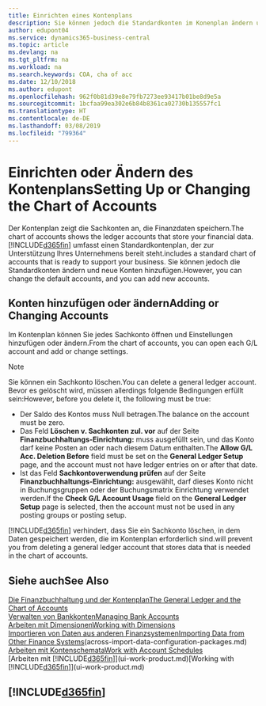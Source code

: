 ```yaml
---
title: Einrichten eines Kontenplans
description: Sie können jedoch die Standardkonten im Konenplan ändern und neue Konten hinzufügen
author: edupont04
ms.service: dynamics365-business-central
ms.topic: article
ms.devlang: na
ms.tgt_pltfrm: na
ms.workload: na
ms.search.keywords: COA, cha of acc
ms.date: 12/10/2018
ms.author: edupont
ms.openlocfilehash: 962f0b81d39e8e79fb7273ee93417b01be8d9e5a
ms.sourcegitcommit: 1bcfaa99ea302e6b84b8361ca02730b135557fc1
ms.translationtype: HT
ms.contentlocale: de-DE
ms.lasthandoff: 03/08/2019
ms.locfileid: "799364"
---
```

# <a name="setting-up-or-changing-the-chart-of-accounts"></a><span data-ttu-id="018cf-103">Einrichten oder Ändern des Kontenplans</span><span class="sxs-lookup"><span data-stu-id="018cf-103">Setting Up or Changing the Chart of Accounts</span></span>
<span data-ttu-id="018cf-104">Der Kontenplan zeigt die Sachkonten an, die Finanzdaten speichern.</span><span class="sxs-lookup"><span data-stu-id="018cf-104">The chart of accounts shows the ledger accounts that store your financial data.</span></span> [!INCLUDE[d365fin](includes/d365fin_md.md)] <span data-ttu-id="018cf-105">umfasst einen Standardkontenplan, der zur Unterstützung Ihres Unternehmens bereit steht.</span><span class="sxs-lookup"><span data-stu-id="018cf-105">includes a standard chart of accounts that is ready to support your business.</span></span>
<span data-ttu-id="018cf-106">Sie können jedoch die Standardkonten ändern und neue Konten hinzufügen.</span><span class="sxs-lookup"><span data-stu-id="018cf-106">However, you can change the default accounts, and you can add new accounts.</span></span>  

## <a name="adding-or-changing-accounts"></a><span data-ttu-id="018cf-107">Konten hinzufügen oder ändern</span><span class="sxs-lookup"><span data-stu-id="018cf-107">Adding or Changing Accounts</span></span>
<span data-ttu-id="018cf-108">Im Kontenplan können Sie jedes Sachkonto öffnen und Einstellungen hinzufügen oder ändern.</span><span class="sxs-lookup"><span data-stu-id="018cf-108">From the chart of accounts, you can open each G/L account and add or change settings.</span></span>

> [!NOTE]  
>   <span data-ttu-id="018cf-109">Sie können ein Sachkonto löschen.</span><span class="sxs-lookup"><span data-stu-id="018cf-109">You can delete a general ledger account.</span></span> <span data-ttu-id="018cf-110">Bevor es gelöscht wird, müssen allerdings folgende Bedingungen erfüllt sein:</span><span class="sxs-lookup"><span data-stu-id="018cf-110">However, before you delete it, the following must be true:</span></span>  
>  
>   * <span data-ttu-id="018cf-111">Der Saldo des Kontos muss Null betragen.</span><span class="sxs-lookup"><span data-stu-id="018cf-111">The balance on the account must be zero.</span></span>  
>   * <span data-ttu-id="018cf-112">Das Feld **Löschen v. Sachkonten zul. vor** auf der Seite **Finanzbuchhaltungs-Einrichtung:** muss ausgefüllt sein, und das Konto darf keine Posten an oder nach diesem Datum enthalten.</span><span class="sxs-lookup"><span data-stu-id="018cf-112">The **Allow G/L Acc. Deletion Before** field must be set on the **General Ledger Setup** page, and the account must not have ledger entries on or after that date.</span></span>  
>   * <span data-ttu-id="018cf-113">Ist das Feld **Sachkontoverwendung prüfen** auf der Seite **Finanzbuchhaltungs-Einrichtung:** ausgewählt, darf dieses Konto nicht in Buchungsgruppen oder der Buchungsmatrix Einrichtung verwendet werden.</span><span class="sxs-lookup"><span data-stu-id="018cf-113">If the **Check G/L Account Usage** field on the **General Ledger Setup** page is selected, then the account must not be used in any posting groups or posting setup.</span></span>  

[!INCLUDE[d365fin](includes/d365fin_md.md)] <span data-ttu-id="018cf-114">verhindert, dass Sie ein Sachkonto löschen, in dem Daten gespeichert werden, die im Kontenplan erforderlich sind.</span><span class="sxs-lookup"><span data-stu-id="018cf-114">will prevent you from deleting a general ledger account that stores data that is needed in the chart of accounts.</span></span>  

## <a name="see-also"></a><span data-ttu-id="018cf-115">Siehe auch</span><span class="sxs-lookup"><span data-stu-id="018cf-115">See Also</span></span>
[<span data-ttu-id="018cf-116">Die Finanzbuchhaltung und der Kontenplan</span><span class="sxs-lookup"><span data-stu-id="018cf-116">The General Ledger and the Chart of Accounts</span></span>](finance-general-ledger.md)  
[<span data-ttu-id="018cf-117">Verwalten von Bankkonten</span><span class="sxs-lookup"><span data-stu-id="018cf-117">Managing Bank Accounts</span></span>](bank-manage-bank-accounts.md)  
[<span data-ttu-id="018cf-118">Arbeiten mit Dimensionen</span><span class="sxs-lookup"><span data-stu-id="018cf-118">Working with Dimensions</span></span>](finance-dimensions.md)  
<span data-ttu-id="018cf-119">[Importieren von Daten aus anderen Finanzsystemen](across-import-data-configuration-packages.md)</span><span class="sxs-lookup"><span data-stu-id="018cf-119">[Importing Data from Other Finance Systems](across-import-data-configuration-packages.md)(across-import-data-configuration-packages.md)</span></span>  
[<span data-ttu-id="018cf-120">Arbeiten mit Kontenschemata</span><span class="sxs-lookup"><span data-stu-id="018cf-120">Work with Account Schedules</span></span>](bi-how-work-account-schedule.md)  
<span data-ttu-id="018cf-121">[Arbeiten mit [!INCLUDE[d365fin](includes/d365fin_md.md)]](ui-work-product.md)</span><span class="sxs-lookup"><span data-stu-id="018cf-121">[Working with [!INCLUDE[d365fin](includes/d365fin_md.md)]](ui-work-product.md)</span></span>  

## [!INCLUDE[d365fin](includes/free_trial_md.md)]
